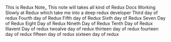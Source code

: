 This is Redux Note\_
This note will takes all kind of Redux Docs
Working Slowly at Redux which take me into a deep redux developer
Third day of redux
Fourth day of Redux
Fifth day of Redux
Sixth day of Redux
Seven Day of Redux
Eight Day of Redux
Nineth Day of Redux
Tenth Day of Redux
Illavent Day of redux
twoalve day of redux
thirteen day of redux
fourteen day of redux
fifteen day of redux
sixteen day of redux
